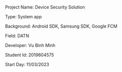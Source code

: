 Project Name: Device Security Solution

Type: System app

Background: Android SDK, Samsung SDK, Google FCM

Field: DATN

Developer: Vu Binh Minh

Student Id: 2019604575

Start Day: 11/03/2023
